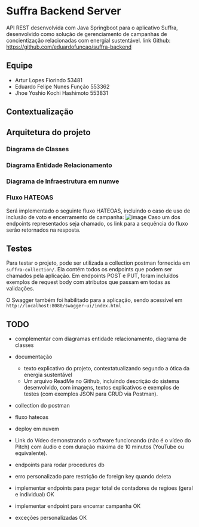 # Suffra Backend Server
API REST desenvolvida com Java Springboot para o aplicativo Suffra, 
desenvolvido como solução de gerenciamento de campanhas de concientização relacionadas com energial sustentável.
link Github: https://github.com/eduardofuncao/suffra-backend

## Equipe
- Artur Lopes Fiorindo         53481 
- Eduardo Felipe Nunes Função  553362 
- Jhoe Yoshio Kochi Hashimoto  553831

## Contextualização

## Arquitetura do projeto

### Diagrama de Classes

### Diagrama Entidade Relacionamento

### Diagrama de Infraestrutura em numve

### Fluxo HATEOAS
Será implementado o seguinte fluxo HATEOAS, incluindo o caso de uso de inclusão de voto e encerramento de campanha:
![image](https://github.com/user-attachments/assets/9f1a149f-091a-435a-b387-0507bf614929)
Caso um dos endpoints representados seja chamado, os link para a sequência do fluxo serão retornados na resposta.

## Testes
Para testar o projeto, pode ser utilizada a collection postman fornecida em `suffra-collection/`. Ela contém todos os endpoints que podem ser chamados pela aplicação. 
Em endpoints POST e PUT, foram incluídos exemplos de request body com atributos que passam em todas as validações.

O Swagger também foi habilitado para a aplicação, sendo acessível em `http://localhost:8080/swagger-ui/index.html`

## TODO
- complementar com diagramas entidade relacionamento, diagrama de classes
- documentação
  - texto explicativo do projeto, contextatualizando segundo a ótica da energia sustentável
  - Um arquivo ReadMe no Github, incluindo descrição do sistema desenvolvido, com imagens,
    textos explicativos e exemplos de testes (com exemplos JSON para CRUD via Postman).
- collection do postman
- fluxo hateoas
- deploy em nuvem
- Link do Vídeo demonstrando o software funcionando (não é o vídeo do Pitch) com áudio e
  com duração máxima de 10 minutos (YouTube ou equivalente).
- endpoints para rodar procedures db
- erro personalizado pare restrição de foreign key quando deleta

- implementar endpoints para pegar total de contadores de regioes (geral e individual) OK
- implementar endpoint para encerrar campanha OK
- exceções personalizadas OK
